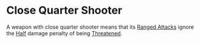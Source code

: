 # Close Quarter Shooter
A weapon with close quarter shooter means that its [Ranged Attacks](../../../../../Game%20Procedures/Ranged%20Attack.md) ignore the [Half](../../../../Foreword/Rule%20for%20rules.md#Halving) damage penalty of being [Threatened](../../../../Conditions/Threatened.md).